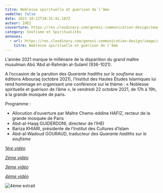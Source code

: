 ```yaml
---
titre: Noblesse spirituelle et guérison de l‘âme
vedette: false
date: 2021-10-22T18:31:41.187Z
auteur: IHEI
couverture: https://res.cloudinary.com/genesi-communication-design/image/upload/v1633726749/Sulami_IHEI_Parigi_ott._2021_enregistrement_bvuztr.png
category: Soufisme et Spiritualités
annexes:
  - url: https://res.cloudinary.com/genesi-communication-design/image/upload/v1633726749/Sulami_IHEI_Parigi_ott._2021_enregistrement_bvuztr.png
    titre: Noblesse spirituelle et guérison de l‘âme
---
```

L’année 2021 marque le millénaire de la disparition du grand maître musulman Abû ‘Abd al-Rahmân al-Sulamî (936-1021).

A l’occasion de la parution des *Quarante hadiths sur le soufisme* aux éditions Albouraq (octobre 2021), l’Institut des Hautes Études Islamiques lui rend hommage en organisant une conférence sur le thème&nbsp;: «&nbsp;Noblesse spirituelle et guérison de l’âme&nbsp;», le vendredi 22 octobre 2021, de 17h à 19h, à la grande mosquée de paris.

Programme&nbsp;:

* Allocution d’ouverture par Maître Chems-eddine HAFIZ, recteur de la grande mosquée de Paris
* Abd-al-Haqq GUIDERDONI, directeur de l’IHEI
* Bariza KHIARI, présidente de l’Institut des Cultures d’Islam
* Abd-al-Wadoud GOURAUD, traducteur des *Quarante hadiths sur le soufisme*

*[1ère vidéo](https://www.youtube.com/watch?v=55VXdM-674A&list=PL8SfYzzX-i3mOKSXHmwksLBXZojXQL8uN)*

*[2ème vidéo](https://www.youtube.com/watch?v=LEA7BHryr4Q&list=PL8SfYzzX-i3mOKSXHmwksLBXZojXQL8uN&index=2)*

*[3ème vidéo](https://www.youtube.com/watch?v=XKdbI5w1-vQ&list=PL8SfYzzX-i3mOKSXHmwksLBXZojXQL8uN&index=3)*

*[4ème vidéo](https://www.youtube.com/watch?v=qygjXF2jOHU&list=PL8SfYzzX-i3mOKSXHmwksLBXZojXQL8uN&index=4)*

![](https://res.cloudinary.com/genesi-communication-design/image/upload/v1635753344/4e%CC%80me_vide%CC%81o_xcsg3q.png "4ème extrait")